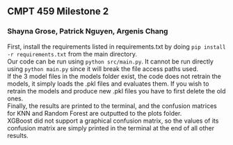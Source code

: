 ## CMPT 459 Milestone 2

### Shayna Grose, Patrick Nguyen, Argenis Chang


First, install the requirements listed in requirements.txt by doing `pip install -r requirements.txt` from the main directory.  
Our code can be run using `python src/main.py`. It cannot be run directly using `python main.py` since it will break the file access paths used.  
If the 3 model files in the models folder exist, the code does not retrain the models, it simply loads the .pkl files and evaluates them. If you wish to retrain the models and produce new .pkl files you have to first delete the old ones.  
Finally, the results are printed to the terminal, and the confusion matrices for KNN and Random Forest are outputted to the plots folder.  
XGBoost did not support a graphical confusion matrix, so the values of its confusion matrix are simply printed in the terminal at the end of all other results.
